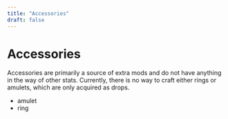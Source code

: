 ```yaml
---
title: "Accessories"
draft: false
---
```

# Accessories

Accessories are primarily a source of extra mods and do not have anything in the way of other stats.
Currently, there is no way to craft either rings or amulets, which are only acquired as drops.

* amulet
* ring
